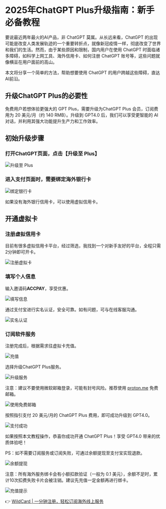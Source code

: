 # 2025年ChatGPT Plus升级指南：新手必备教程

要说最近两年最火的AI产品，非 ChatGPT 莫属。从长远来看，ChatGPT 的出现可能是改变人类发展轨迹的一个重要转折点，就像新冠疫情一样，彻底改变了世界和我们的生活。然而，由于某些原因和限制，国内用户在使用 ChatGPT 时面临诸多障碍，如科学上网工具、海外信用卡、如何注册 ChatGPT 账号等，这些问题就像横亘在用户面前的高山。

本文将分享一个简单的方法，帮助想要使用 ChatGPT 的用户跨越这些障碍，直达AI前沿。

## 升级ChatGPT Plus的必要性

免费用户若想体验更强大的 GPT Plus，需要升级为ChatGPT Plus 会员，订阅费用为 20 美元/月（约 140 RMB）。升级到 GPT4.0 后，我们可以享受更智能的 AI 对话，并利用其强大功能提升生产力和工作效率。

## 初始升级步骤

### 打开ChatGPT页面，点击【升级至 Plus】

![升级至 Plus](https://murphyzhang.top/posts/9e7b6d7f/9.png)

### 进入支付页面时，需要绑定海外银行卡

![绑定银行卡](https://murphyzhang.top/posts/9e7b6d7f/11.png)

如果没有海外银行信用卡，可以使用虚拟信用卡。

## 开通虚拟卡

### 注册虚拟信用卡

目前有很多虚拟信用卡平台，经过筛选，我找到一个对新手友好的平台，全程只需2分钟即可开卡。

![注册虚拟卡](https://murphyzhang.top/posts/9e7b6d7f/12.png)

### 填写个人信息

输入邀请码**ACCPAY**，享受优惠。

![填写信息](https://murphyzhang.top/posts/9e7b6d7f/14.png)

通过支付宝进行实名认证，安全可靠。如有问题，可与在线客服沟通。

![实名认证](https://murphyzhang.top/posts/9e7b6d7f/15.png)

### 订阅软件服务

注册完成后，根据需求往虚拟卡充值。

![充值](https://murphyzhang.top/posts/9e7b6d7f/18.png)

选择升级ChatGPT Plus服务。

![升级服务](https://murphyzhang.top/posts/9e7b6d7f/21.png)

注意：建议不要使用微软邮箱登录，可能有封号风险。推荐使用 [proton.me](https://proton.me/) 免费邮箱。

![使用免费邮箱](https://murphyzhang.top/posts/9e7b6d7f/22.png)

按照指引支付 20 美元/月的 ChatGPT Plus 费用，即可成功升级到 GPT4.0。

![支付成功](https://murphyzhang.top/posts/9e7b6d7f/23.png)

如果按照本文教程操作，恭喜你成功开通 ChatGPT Plus！享受 GPT4.0 带来的优质体验吧！

PS：如不需要订阅服务或订阅失败，可通过余额提现至支付宝实现退款。

![余额提现](https://murphyzhang.top/posts/9e7b6d7f/24.png)

注意：所有海外服务绑卡会有小额扣款验证（一般为 0.1 美元），余额不足时，累计10次扣费失败卡片会被注销。建议先充值一定金额再进行绑卡。

![充值提示](https://murphyzhang.top/posts/9e7b6d7f/25.png)

👉 [WildCard | 一分钟注册，轻松订阅海外线上服务](https://bit.ly/bewildcard)
